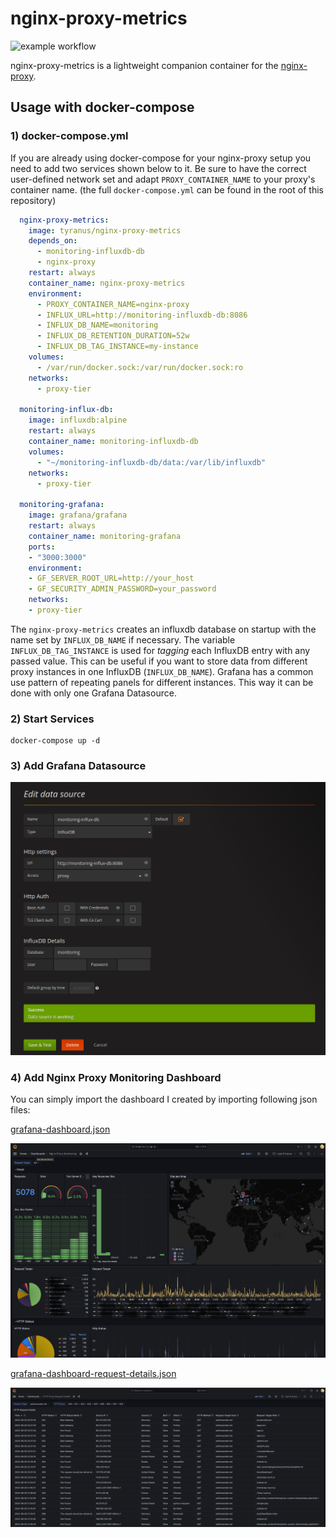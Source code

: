 # nginx-proxy-metrics 
![example workflow](https://github.com/pommes/nginx-proxy-metrics/actions/workflows/build.yml/badge.svg)

nginx-proxy-metrics is a lightweight companion container for the [nginx-proxy](https://github.com/jwilder/nginx-proxy).

## Usage with docker-compose

### 1) docker-compose.yml

If you are already using docker-compose for your nginx-proxy setup you need to add two services shown below to it.
Be sure to have the correct user-defined network set and adapt `PROXY_CONTAINER_NAME` to your proxy's container
name. (the full `docker-compose.yml` can be found in the root of this repository)

```yml
  nginx-proxy-metrics:
    image: tyranus/nginx-proxy-metrics
    depends_on:
      - monitoring-influxdb-db
      - nginx-proxy
    restart: always
    container_name: nginx-proxy-metrics
    environment:
      - PROXY_CONTAINER_NAME=nginx-proxy
      - INFLUX_URL=http://monitoring-influxdb-db:8086
      - INFLUX_DB_NAME=monitoring
      - INFLUX_DB_RETENTION_DURATION=52w
      - INFLUX_DB_TAG_INSTANCE=my-instance
    volumes:
      - /var/run/docker.sock:/var/run/docker.sock:ro
    networks:
      - proxy-tier

  monitoring-influx-db:
    image: influxdb:alpine
    restart: always
    container_name: monitoring-influxdb-db
    volumes:
      - "~/monitoring-influxdb-db/data:/var/lib/influxdb"
    networks:
      - proxy-tier
      
  monitoring-grafana:
    image: grafana/grafana
    restart: always
    container_name: monitoring-grafana
    ports:
    - "3000:3000"
    environment:
    - GF_SERVER_ROOT_URL=http://your_host
    - GF_SECURITY_ADMIN_PASSWORD=your_password
    networks:
    - proxy-tier
```

The `nginx-proxy-metrics` creates an influxdb database on startup with the name set by `INFLUX_DB_NAME` if necessary.
The variable `INFLUX_DB_TAG_INSTANCE` is used for *tagging* each InfluxDB entry with any passed value. This can be useful if you want to store data from different proxy instances in one InfluxDB (`INFLUX_DB_NAME`). Grafana has a common use pattern of repeating panels for different instances. This way it can be done with only one Grafana Datasource.

### 2) Start Services

```
docker-compose up -d
```

### 3) Add Grafana Datasource

![add-datasource](grafana-add-influx-datasource.png)

### 4) Add Nginx Proxy Monitoring Dashboard

You can simply import the dashboard I created by importing following json files:

[grafana-dashboard.json](https://raw.githubusercontent.com/pommes/nginx-proxy-metrics/master/grafana-dashboard.json)

![Grafana Dashboard](grafana-dashboard.png)

[grafana-dashboard-request-details.json](https://raw.githubusercontent.com/pommes/nginx-proxy-metrics/master/grafana-dashboard-request-details.json)

![Grafana Dashboard Request Details](grafana-dashboard-request-details.png)
